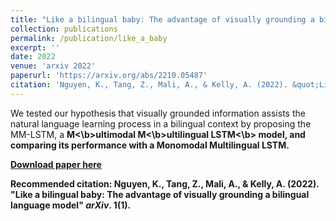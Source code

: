 ```yaml
---
title: "Like a bilingual baby: The advantage of visually grounding a bilingual language model"
collection: publications
permalink: /publication/like_a_baby
excerpt: ''
date: 2022
venue: 'arxiv 2022'
paperurl: 'https://arxiv.org/abs/2210.05487'
citation: 'Nguyen, K., Tang, Z., Mali, A., & Kelly, A. (2022). &quot;Like a bilingual baby: The advantage of visually grounding a bilingual language model &quot; <i>arXiv</i>. 1(1).'
---
```

We tested our hypothesis that visually grounded information assists the natural language learning process in a bilingual context by proposing the MM-LSTM, a <b>M<\b>ultimodal <b>M<\b>ultilingual <b>LSTM<\b> model, and comparing its performance with a Monomodal Multilingual LSTM.


[Download paper here](https://arxiv.org/abs/2210.05487)

Recommended citation: Nguyen, K., Tang, Z., Mali, A., & Kelly, A. (2022). "Like a bilingual baby: The advantage of visually grounding a bilingual language model" <i>arXiv</i>. 1(1).
